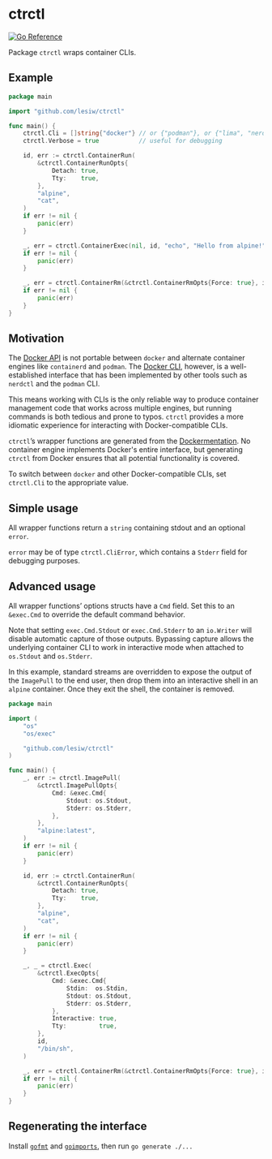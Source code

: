 # ctrctl

[![Go Reference](https://pkg.go.dev/badge/github.com/lesiw/ctrctl.svg)](https://pkg.go.dev/github.com/lesiw/ctrctl)

Package `ctrctl` wraps container CLIs.

## Example

```go
package main

import "github.com/lesiw/ctrctl"

func main() {
    ctrctl.Cli = []string{"docker"} // or {"podman"}, or {"lima", "nerdctl"}...
    ctrctl.Verbose = true           // useful for debugging

    id, err := ctrctl.ContainerRun(
        &ctrctl.ContainerRunOpts{
            Detach: true,
            Tty:    true,
        },
        "alpine",
        "cat",
    )
    if err != nil {
        panic(err)
    }

    _, err = ctrctl.ContainerExec(nil, id, "echo", "Hello from alpine!")
    if err != nil {
        panic(err)
    }

    _, err = ctrctl.ContainerRm(&ctrctl.ContainerRmOpts{Force: true}, id)
    if err != nil {
        panic(err)
    }
}
```

## Motivation

The [Docker API](https://docs.docker.com/engine/api/sdk/) is not portable
between `docker` and alternate container engines like `containerd` and `podman`.
The [Docker CLI](https://docs.docker.com/engine/reference/commandline/cli/),
however, is a well-established interface that has been implemented by other
tools such as `nerdctl` and the `podman` CLI.

This means working with CLIs is the only reliable way to produce container
management code that works across multiple engines, but running commands is both
tedious and prone to typos. `ctrctl` provides a more idiomatic experience for
interacting with Docker-compatible CLIs.

`ctrctl`’s wrapper functions are generated from the
[Dockermentation](https://github.com/docker/docs). No container engine
implements Docker's entire interface, but generating `ctrctl` from Docker
ensures that all potential functionality is covered.

To switch between `docker` and other Docker-compatible CLIs, set `ctrctl.Cli` to
the appropriate value.

## Simple usage

All wrapper functions return a `string` containing stdout and an optional
`error`.

`error` may be of type `ctrctl.CliError`, which contains a `Stderr` field for
debugging purposes.

## Advanced usage

All wrapper functions’ options structs have a `Cmd` field. Set this to an
`&exec.Cmd` to override the default command behavior.

Note that setting `exec.Cmd.Stdout` or `exec.Cmd.Stderr` to an `io.Writer` will
disable automatic capture of those outputs. Bypassing capture allows the
underlying container CLI to work in interactive mode when attached to
`os.Stdout` and `os.Stderr`.

In this example, standard streams are overridden to expose the output of the
`ImagePull` to the end user, then drop them into an interactive shell in an
`alpine` container. Once they exit the shell, the container is removed.

```go
package main

import (
    "os"
    "os/exec"

    "github.com/lesiw/ctrctl"
)

func main() {
    _, err := ctrctl.ImagePull(
        &ctrctl.ImagePullOpts{
            Cmd: &exec.Cmd{
                Stdout: os.Stdout,
                Stderr: os.Stderr,
            },
        },
        "alpine:latest",
    )
    if err != nil {
        panic(err)
    }

    id, err := ctrctl.ContainerRun(
        &ctrctl.ContainerRunOpts{
            Detach: true,
            Tty:    true,
        },
        "alpine",
        "cat",
    )
    if err != nil {
        panic(err)
    }

    _, _ = ctrctl.Exec(
        &ctrctl.ExecOpts{
            Cmd: &exec.Cmd{
                Stdin:  os.Stdin,
                Stdout: os.Stdout,
                Stderr: os.Stderr,
            },
            Interactive: true,
            Tty:         true,
        },
        id,
        "/bin/sh",
    )

    _, err = ctrctl.ContainerRm(&ctrctl.ContainerRmOpts{Force: true}, id)
    if err != nil {
        panic(err)
    }
}
```

## Regenerating the interface

Install [`gofmt`](https://pkg.go.dev/cmd/gofmt) and
[`goimports`](https://pkg.go.dev/golang.org/x/tools/cmd/goimports), then run `go
generate ./...`
